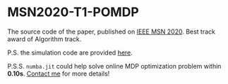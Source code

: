 # MSN2020-T1-POMDP

The source code of the paper, published on [IEEE MSN 2020](https://msn2020.info/day/1). Best track award of Algorithm track.

P.S. the simulation code are provided [here](https://github.com/iamhyc/BRD-MDP-numba/releases/tag/v1.0).

P.S.S. `numba.jit` could help solve online MDP optimization problem within **0.10s**. [Contact me](mailto:ychong@cs.hku.hk) for more details!
